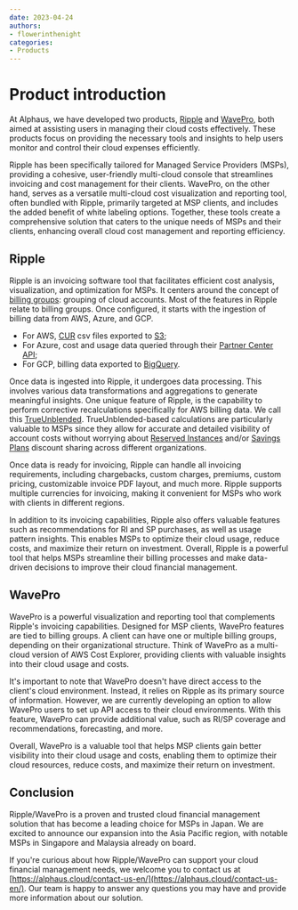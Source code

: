```yaml
---
date: 2023-04-24
authors:
- flowerinthenight
categories:
- Products
---
```


# Product introduction

At Alphaus, we have developed two products, [Ripple](https://alphaus.cloud/ripple/) and [WavePro](https://alphaus.cloud/en/wave/), both aimed at assisting users in managing their cloud costs effectively. These products focus on providing the necessary tools and insights to help users monitor and control their cloud expenses efficiently.

<!-- more -->

Ripple has been specifically tailored for Managed Service Providers (MSPs), providing a cohesive, user-friendly multi-cloud console that streamlines invoicing and cost management for their clients. WavePro, on the other hand, serves as a versatile multi-cloud cost visualization and reporting tool, often bundled with Ripple, primarily targeted at MSP clients, and includes the added benefit of white labeling options. Together, these tools create a comprehensive solution that caters to the unique needs of MSPs and their clients, enhancing overall cloud cost management and reporting efficiency.

## Ripple

Ripple is an invoicing software tool that facilitates efficient cost analysis, visualization, and optimization for MSPs. It centers around the concept of [billing groups](https://labs.alphaus.cloud/docs/concepts/#billing-group): grouping of cloud accounts. Most of the features in Ripple relate to billing groups. Once configured, it starts with the ingestion of billing data from AWS, Azure, and GCP.

* For AWS, [CUR](https://docs.aws.amazon.com/cur/latest/userguide/how-cur-works.html) csv files exported to [S3](https://docs.aws.amazon.com/cur/latest/userguide/cur-s3.html);
* For Azure, cost and usage data queried through their [Partner Center API](https://learn.microsoft.com/en-us/rest/api/partner-center/manage-billing);
* For GCP, billing data exported to [BigQuery](https://cloud.google.com/billing/docs/how-to/export-data-bigquery).

Once data is ingested into Ripple, it undergoes data processing. This involves various data transformations and aggregations to generate meaningful insights. One unique feature of Ripple, is the capability to perform corrective recalculations specifically for AWS billing data. We call this [TrueUnblended](https://labs.alphaus.cloud/docs/trueunblended/). TrueUnblended-based calculations are particularly valuable to MSPs since they allow for accurate and detailed visibility of account costs without worrying about [Reserved Instances](https://docs.aws.amazon.com/AWSEC2/latest/UserGuide/ec2-reserved-instances.html) and/or [Savings Plans](https://docs.aws.amazon.com/savingsplans/latest/userguide/what-is-savings-plans.html) discount sharing across different organizations.

Once data is ready for invoicing, Ripple can handle all invoicing requirements, including chargebacks, custom charges, premiums, custom pricing, customizable invoice PDF layout, and much more. Ripple supports multiple currencies for invoicing, making it convenient for MSPs who work with clients in different regions.

In addition to its invoicing capabilities, Ripple also offers valuable features such as recommendations for RI and SP purchases, as well as usage pattern insights. This enables MSPs to optimize their cloud usage, reduce costs, and maximize their return on investment. Overall, Ripple is a powerful tool that helps MSPs streamline their billing processes and make data-driven decisions to improve their cloud financial management.

## WavePro

WavePro is a powerful visualization and reporting tool that complements Ripple's invoicing capabilities. Designed for MSP clients, WavePro features are tied to billing groups. A client can have one or multiple billing groups, depending on their organizational structure. Think of WavePro as a multi-cloud version of AWS Cost Explorer, providing clients with valuable insights into their cloud usage and costs.

It's important to note that WavePro doesn't have direct access to the client's cloud environment. Instead, it relies on Ripple as its primary source of information. However, we are currently developing an option to allow WavePro users to set up API access to their cloud environments. With this feature, WavePro can provide additional value, such as RI/SP coverage and recommendations, forecasting, and more.

Overall, WavePro is a valuable tool that helps MSP clients gain better visibility into their cloud usage and costs, enabling them to optimize their cloud resources, reduce costs, and maximize their return on investment.

## Conclusion

Ripple/WavePro is a proven and trusted cloud financial management solution that has become a leading choice for MSPs in Japan. We are excited to announce our expansion into the Asia Pacific region, with notable MSPs in Singapore and Malaysia already on board.

If you're curious about how Ripple/WavePro can support your cloud financial management needs, we welcome you to contact us at [https://alphaus.cloud/contact-us-en/](https://alphaus.cloud/contact-us-en/). Our team is happy to answer any questions you may have and provide more information about our solution.
